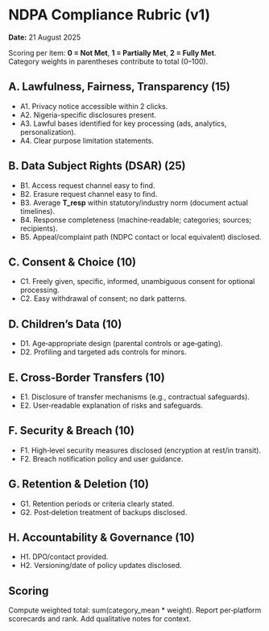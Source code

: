# NDPA Compliance Rubric (v1)
**Date:** 21 August 2025

Scoring per item: **0 = Not Met**, **1 = Partially Met**, **2 = Fully Met**.  
Category weights in parentheses contribute to total (0–100).

## A. Lawfulness, Fairness, Transparency (15)
- A1. Privacy notice accessible within 2 clicks.  
- A2. Nigeria-specific disclosures present.  
- A3. Lawful bases identified for key processing (ads, analytics, personalization).  
- A4. Clear purpose limitation statements.

## B. Data Subject Rights (DSAR) (25)
- B1. Access request channel easy to find.  
- B2. Erasure request channel easy to find.  
- B3. Average **T_resp** within statutory/industry norm (document actual timelines).  
- B4. Response completeness (machine‑readable; categories; sources; recipients).  
- B5. Appeal/complaint path (NDPC contact or local equivalent) disclosed.

## C. Consent & Choice (10)
- C1. Freely given, specific, informed, unambiguous consent for optional processing.  
- C2. Easy withdrawal of consent; no dark patterns.

## D. Children’s Data (10)
- D1. Age‑appropriate design (parental controls or age‑gating).  
- D2. Profiling and targeted ads controls for minors.

## E. Cross‑Border Transfers (10)
- E1. Disclosure of transfer mechanisms (e.g., contractual safeguards).  
- E2. User‑readable explanation of risks and safeguards.

## F. Security & Breach (10)
- F1. High‑level security measures disclosed (encryption at rest/in transit).  
- F2. Breach notification policy and user guidance.

## G. Retention & Deletion (10)
- G1. Retention periods or criteria clearly stated.  
- G2. Post‑deletion treatment of backups disclosed.

## H. Accountability & Governance (10)
- H1. DPO/contact provided.  
- H2. Versioning/date of policy updates disclosed.

## Scoring
Compute weighted total: sum(category_mean * weight). Report per‑platform scorecards and rank. Add qualitative notes for context.

